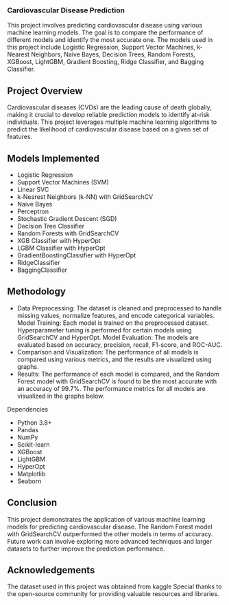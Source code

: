 ### Cardiovascular Disease Prediction
This project involves predicting cardiovascular disease using various machine learning models. The goal is to compare the performance of different models and identify the most accurate one. The models used in this project include Logistic Regression, Support Vector Machines, k-Nearest Neighbors, Naive Bayes, Decision Trees, Random Forests, XGBoost, LightGBM, Gradient Boosting, Ridge Classifier, and Bagging Classifier.

## Project Overview
Cardiovascular diseases (CVDs) are the leading cause of death globally, making it crucial to develop reliable prediction models to identify at-risk individuals. This project leverages multiple machine learning algorithms to predict the likelihood of cardiovascular disease based on a given set of features.

## Models Implemented
- Logistic Regression
- Support Vector Machines (SVM)
- Linear SVC
- k-Nearest Neighbors (k-NN) with GridSearchCV
- Naive Bayes
- Perceptron
- Stochastic Gradient Descent (SGD)
- Decision Tree Classifier
- Random Forests with GridSearchCV
- XGB Classifier with HyperOpt
- LGBM Classifier with HyperOpt
- GradientBoostingClassifier with HyperOpt
- RidgeClassifier
- BaggingClassifier
  
## Methodology
- Data Preprocessing: The dataset is cleaned and preprocessed to handle missing values, normalize features, and encode categorical variables.
Model Training: Each model is trained on the preprocessed dataset. Hyperparameter tuning is performed for certain models using GridSearchCV and HyperOpt.
Model Evaluation: The models are evaluated based on accuracy, precision, recall, F1-score, and ROC-AUC.
- Comparison and Visualization: The performance of all models is compared using various metrics, and the results are visualized using graphs.
-  Results: The performance of each model is compared, and the Random Forest model with GridSearchCV is found to be the most accurate with an accuracy of 99.7%. The performance metrics for all models are visualized in the graphs below.


Dependencies
- Python 3.8+
- Pandas
- NumPy
- Scikit-learn
- XGBoost
- LightGBM
- HyperOpt
- Matplotlib
- Seaborn

## Conclusion
This project demonstrates the application of various machine learning models for predicting cardiovascular disease. The Random Forest model with GridSearchCV outperformed the other models in terms of accuracy. Future work can involve exploring more advanced techniques and larger datasets to further improve the prediction performance.



## Acknowledgements
The dataset used in this project was obtained from kaggle
Special thanks to the open-source community for providing valuable resources and libraries.
